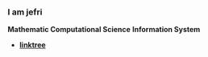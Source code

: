 ### I am jefri <br>
<b>Mathematic Computational Science</b>
<b>Information System<b>

- [**linktree**](https://linktr.ee/jefrifrans)
